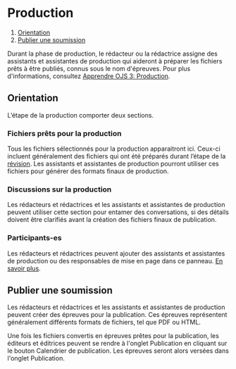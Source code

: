 # Production

1. [Orientation](production#orientation)
1. [Publier une soumission](production#publish)

Durant la phase de production, le rédacteur ou la rédactrice assigne des assistants et assistantes de production qui aideront à préparer les fichiers prêts à être publiés, connus sous le nom d'épreuves. Pour plus d'informations, consultez [Apprendre OJS 3: Production](https://docs.pkp.sfu.ca/learning-ojs/fr/editorial-workflow#passer-%C3%A0-la-production).

## <a name="orientation"></a>Orientation

L’étape de la production comporter deux sections.

### <a name="production-ready"></a>Fichiers prêts pour la production

Tous les fichiers sélectionnés pour la production apparaitront ici. Ceux-ci incluent généralement des fichiers qui ont été préparés durant l’étape de la [révision](copyediting). Les assistants et assistantes de production pourront utiliser ces fichiers pour générer des formats finaux de production.

### <a name="production-discussions"></a>Discussions sur la production

Les rédacteurs et rédactrices et les assistants et assistantes de production peuvent utiliser cette section pour entamer des conversations, si des détails doivent être clarifiés avant la création des fichiers finaux de publication.

### <a name="participants"></a>Participants-es

Les rédacteurs et rédactrices peuvent ajouter des assistants et assistantes de production ou des responsables de mise en page dans ce panneau. [En savoir plus](../editorial-workflow#participants).

## <a name="publish"></a>Publier une soumission

Les rédacteurs et rédactrices et les assistants et assistantes de production peuvent créer des épreuves pour la publication. Ces épreuves représentent généralement différents formats de fichiers, tel que PDF ou HTML.

Une fois les fichiers convertis en épreuves prêtes pour la publication, les éditeurs et éditrices peuvent se rendre à l'onglet Publication en cliquant sur le bouton Calendrier de publication. Les épreuves seront alors versées dans l'onglet Publication.